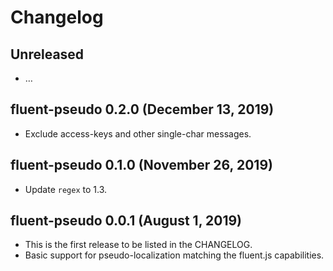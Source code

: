 # Changelog

## Unreleased

  - …

## fluent-pseudo 0.2.0 (December 13, 2019)
  - Exclude access-keys and other single-char messages.

## fluent-pseudo 0.1.0 (November 26, 2019)
  - Update `regex` to 1.3.

## fluent-pseudo 0.0.1 (August 1, 2019)

  - This is the first release to be listed in the CHANGELOG.
  - Basic support for pseudo-localization matching the fluent.js capabilities.

